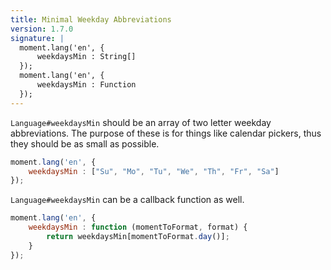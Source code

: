 ```yaml
---
title: Minimal Weekday Abbreviations
version: 1.7.0
signature: |
  moment.lang('en', {
      weekdaysMin : String[]
  });
  moment.lang('en', {
      weekdaysMin : Function
  });
---
```



`Language#weekdaysMin` should be an array of two letter weekday abbreviations. The purpose of these is for things like calendar pickers, thus they should be as small as possible.

```javascript
moment.lang('en', {
    weekdaysMin : ["Su", "Mo", "Tu", "We", "Th", "Fr", "Sa"]
});
```

`Language#weekdaysMin` can be a callback function as well.

```javascript
moment.lang('en', {
    weekdaysMin : function (momentToFormat, format) {
        return weekdaysMin[momentToFormat.day()];
    }
});
```
